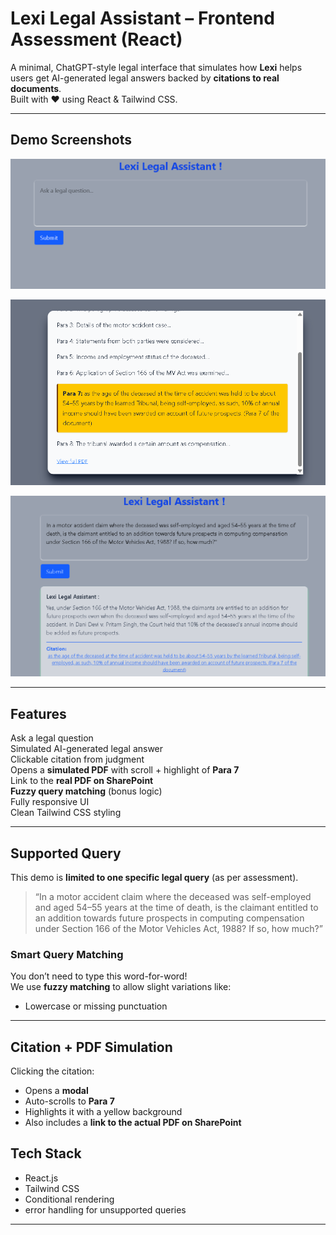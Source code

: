 #  Lexi Legal Assistant – Frontend Assessment (React)

A minimal, ChatGPT-style legal interface that simulates how **Lexi** helps users get AI-generated legal answers backed by **citations to real documents**.  
Built with ❤️ using React & Tailwind CSS.

---

##  Demo Screenshots

![Screenshot 1](./public/ss1.png)

![Screenshot 2](./public/ss2.png)

![Screenshot 3](./public/ss3.png)

---

##  Features

 Ask a legal question  
 Simulated AI-generated legal answer  
 Clickable citation from judgment  
 Opens a **simulated PDF** with scroll + highlight of **Para 7**  
 Link to the **real PDF on SharePoint**  
 **Fuzzy query matching** (bonus logic)  
 Fully responsive UI  
 Clean Tailwind CSS styling  

---

##  Supported Query

This demo is **limited to one specific legal query** (as per assessment).  

> “In a motor accident claim where the deceased was self-employed and aged 54–55 years at the time of death, is the claimant entitled to an addition towards future prospects in computing compensation under Section 166 of the Motor Vehicles Act, 1988? If so, how much?”

###  Smart Query Matching
You don’t need to type this word-for-word!  
We use **fuzzy matching** to allow slight variations like:
- Lowercase or missing punctuation

---

##  Citation + PDF Simulation

 Clicking the citation:
- Opens a **modal**
- Auto-scrolls to **Para 7**
- Highlights it with a yellow background
- Also includes a **link to the actual PDF on SharePoint**


##  Tech Stack

-  React.js 
-  Tailwind CSS
-  Conditional rendering 
-  error handling for unsupported queries
---

